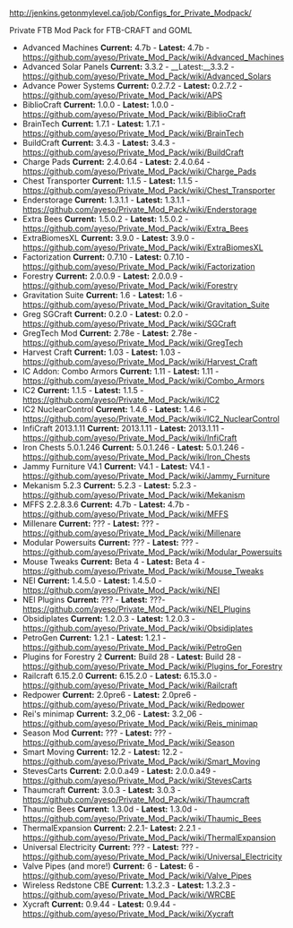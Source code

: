 http://jenkins.getonmylevel.ca/job/Configs_for_Private_Modpack/

Private FTB Mod Pack for FTB-CRAFT and GOML

* Advanced Machines __Current:__ 4.7b - __Latest:__ 4.7b - https://github.com/ayeso/Private_Mod_Pack/wiki/Advanced_Machines
* Advanced Solar Panels __Current:__ 3.3.2 - __Latest:__3.3.2 - https://github.com/ayeso/Private_Mod_Pack/wiki/Advanced_Solars
* Advance Power Systems   __Current:__ 0.2.7.2 - __Latest:__ 0.2.7.2 - https://github.com/ayeso/Private_Mod_Pack/wiki/APS
* BiblioCraft __Current:__ 1.0.0 - __Latest:__ 1.0.0 - https://github.com/ayeso/Private_Mod_Pack/wiki/BiblioCraft
* BrainTech  __Current:__ 1.7.1 - __Latest:__ 1.7.1 - https://github.com/ayeso/Private_Mod_Pack/wiki/BrainTech
* BuildCraft __Current:__ 3.4.3 - __Latest:__ 3.4.3 - https://github.com/ayeso/Private_Mod_Pack/wiki/BuildCraft
* Charge Pads __Current:__ 2.4.0.64 - __Latest:__ 2.4.0.64 - https://github.com/ayeso/Private_Mod_Pack/wiki/Charge_Pads
* Chest Transporter __Current:__ 1.1.5  - __Latest:__ 1.1.5  - https://github.com/ayeso/Private_Mod_Pack/wiki/Chest_Transporter
* Enderstorage  __Current:__ 1.3.1.1 - __Latest:__ 1.3.1.1 - https://github.com/ayeso/Private_Mod_Pack/wiki/Enderstorage
* Extra Bees __Current:__ 1.5.0.2 - __Latest:__ 1.5.0.2 - https://github.com/ayeso/Private_Mod_Pack/wiki/Extra_Bees
* ExtraBiomesXL	__Current:__ 3.9.0 - __Latest:__ 3.9.0 - https://github.com/ayeso/Private_Mod_Pack/wiki/ExtraBiomesXL
* Factorization	__Current:__ 0.7.10 - __Latest:__ 0.7.10 - https://github.com/ayeso/Private_Mod_Pack/wiki/Factorization
* Forestry	__Current:__ 2.0.0.9 - __Latest:__ 2.0.0.9 - https://github.com/ayeso/Private_Mod_Pack/wiki/Forestry
* Gravitation Suite	__Current:__ 1.6  - __Latest:__ 1.6  - https://github.com/ayeso/Private_Mod_Pack/wiki/Gravitation_Suite	
* Greg SGCraft __Current:__ 0.2.0 - __Latest:__ 0.2.0 - https://github.com/ayeso/Private_Mod_Pack/wiki/SGCraft
* GregTech Mod __Current:__ 2.78e  - __Latest:__ 2.78e  - https://github.com/ayeso/Private_Mod_Pack/wiki/GregTech
* Harvest Craft	__Current:__ 1.03  - __Latest:__ 1.03  - https://github.com/ayeso/Private_Mod_Pack/wiki/Harvest_Craft	
* IC Addon: Combo Armors __Current:__ 1.11 - __Latest:__ 1.11 - https://github.com/ayeso/Private_Mod_Pack/wiki/Combo_Armors	
* IC2 __Current:__ 1.1.5 - __Latest:__ 1.1.5 - https://github.com/ayeso/Private_Mod_Pack/wiki/IC2
* IC2 NuclearControl __Current:__ 1.4.6 - __Latest:__ 1.4.6 - https://github.com/ayeso/Private_Mod_Pack/wiki/IC2_NuclearControl
* InfiCraft	2013.1.11 __Current:__ 2013.1.11 - __Latest:__ 2013.1.11 - https://github.com/ayeso/Private_Mod_Pack/wiki/InfiCraft
* Iron Chests	5.0.1.246 __Current:__ 5.0.1.246 - __Latest:__ 5.0.1.246 - https://github.com/ayeso/Private_Mod_Pack/wiki/Iron_Chests
* Jammy Furniture	V4.1 __Current:__ V4.1 - __Latest:__ V4.1 - https://github.com/ayeso/Private_Mod_Pack/wiki/Jammy_Furniture
* Mekanism	5.2.3 __Current:__ 5.2.3 - __Latest:__ 5.2.3 - https://github.com/ayeso/Private_Mod_Pack/wiki/Mekanism
* MFFS	2.2.8.3.6 __Current:__ 4.7b - __Latest:__ 4.7b - https://github.com/ayeso/Private_Mod_Pack/wiki/MFFS
* Millenare	 __Current:__ ??? - __Latest:__ ??? - https://github.com/ayeso/Private_Mod_Pack/wiki/Millenare
* Modular Powersuits __Current:__ ??? - __Latest:__ ??? - https://github.com/ayeso/Private_Mod_Pack/wiki/Modular_Powersuits
* Mouse Tweaks __Current:__ Beta 4  - __Latest:__ Beta 4  - https://github.com/ayeso/Private_Mod_Pack/wiki/Mouse_Tweaks 
* NEI __Current:__ 1.4.5.0 - __Latest:__ 1.4.5.0 - https://github.com/ayeso/Private_Mod_Pack/wiki/NEI
* NEI Plugins __Current:__ ??? - __Latest:__ ???- https://github.com/ayeso/Private_Mod_Pack/wiki/NEI_Plugins
* Obsidiplates __Current:__ 1.2.0.3 - __Latest:__ 1.2.0.3 - https://github.com/ayeso/Private_Mod_Pack/wiki/Obsidiplates
* PetroGen __Current:__ 1.2.1 - __Latest:__ 1.2.1 - https://github.com/ayeso/Private_Mod_Pack/wiki/PetroGen
* Plugins for Forestry 2 __Current:__ Build 28 - __Latest:__ Build 28 - https://github.com/ayeso/Private_Mod_Pack/wiki/Plugins_for_Forestry
* Railcraft	6.15.2.0 __Current:__ 6.15.2.0 - __Latest:__ 6.15.3.0 - https://github.com/ayeso/Private_Mod_Pack/wiki/Railcraft
* Redpower __Current:__ 2.0pre6 - __Latest:__ 2.0pre6 - https://github.com/ayeso/Private_Mod_Pack/wiki/Redpower
* Rei's minimap __Current:__ 3.2_06 - __Latest:__ 3.2_06 - https://github.com/ayeso/Private_Mod_Pack/wiki/Reis_minimap
* Season Mod __Current:__ ??? - __Latest:__ ??? - https://github.com/ayeso/Private_Mod_Pack/wiki/Season
* Smart Moving __Current:__ 12.2 - __Latest:__ 12.2 - https://github.com/ayeso/Private_Mod_Pack/wiki/Smart_Moving
* StevesCarts __Current:__ 2.0.0.a49 - __Latest:__ 2.0.0.a49 - https://github.com/ayeso/Private_Mod_Pack/wiki/StevesCarts
* Thaumcraft __Current:__ 3.0.3 - __Latest:__ 3.0.3 - https://github.com/ayeso/Private_Mod_Pack/wiki/Thaumcraft
* Thaumic Bees	__Current:__ 1.3.0d - __Latest:__ 1.3.0d - https://github.com/ayeso/Private_Mod_Pack/wiki/Thaumic_Bees
* ThermalExpansion __Current:__ 2.2.1- __Latest:__ 2.2.1 - https://github.com/ayeso/Private_Mod_Pack/wiki/ThermalExpansion
* Universal Electricity	 __Current:__ ??? - __Latest:__ ??? - https://github.com/ayeso/Private_Mod_Pack/wiki/Universal_Electricity
* Valve Pipes (and more!) __Current:__ 6 - __Latest:__ 6 - https://github.com/ayeso/Private_Mod_Pack/wiki/Valve_Pipes
* Wireless Redstone CBE __Current:__ 1.3.2.3 - __Latest:__ 1.3.2.3 - https://github.com/ayeso/Private_Mod_Pack/wiki/WRCBE
* Xycraft __Current:__ 0.9.44 - __Latest:__ 0.9.44 - https://github.com/ayeso/Private_Mod_Pack/wiki/Xycraft
